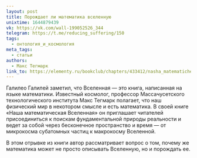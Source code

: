 ```yaml
---
layout: post
title: Порождает ли математика вселенную
unixtime: 1644879439
vk: https://vk.com/wall-199052526_344
telegram: https://t.me/reducing_suffering/150
tags:
  - онтология_и_космология
meta_tags:
  - статьи
authors:
  - Макс Тегмарк
link_to: https://elementy.ru/bookclub/chapters/433412/nasha_matematicheskaya_vselennaya_glava_iz_knigi
---
```

Галилео Галилей заметил, что Вселенная ― это книга, написанная на языке математики. Известный космолог, профессор Массачусетского технологического института Макс Тегмарк полагает, что наш физический мир в некотором смысле и есть математика. В своей книге «Наша математическая Вселенная» он приглашает читателей присоединиться к поискам фундаментальной природы реальности и ведет за собой через бесконечное пространство и время ― от микрокосма субатомных частиц к макрокосму Вселенной.

В этом отрывке из книги автор рассматривает вопрос о том, почему же математика может не просто описывать Вселенную, но и порождать ее.